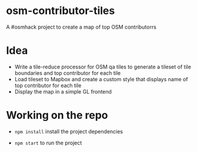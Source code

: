 # osm-contributor-tiles
A #osmhack project to create a map of top OSM contributorrs

# Idea

- Write a tile-reduce processor for OSM qa tiles to generate a tileset of tile boundaries and top contributor for each tile
- Load tileset to Mapbox and create a custom style that displays name of top contributor for each tile
- Display the map in a simple GL frontend

# Working on the repo

- `npm install` install the project dependencies

- `npm start` to run the project
